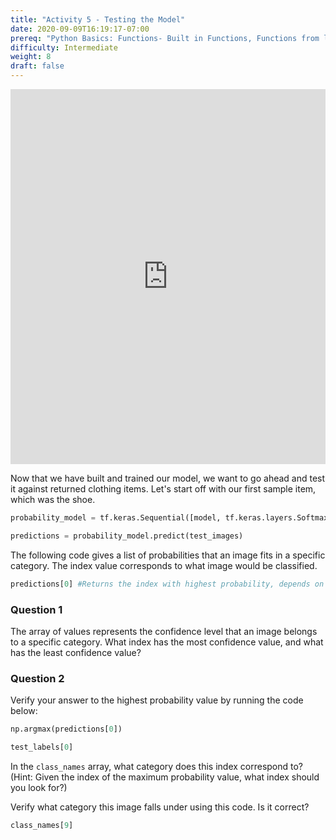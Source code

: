 ```yaml
---
title: "Activity 5 - Testing the Model"
date: 2020-09-09T16:19:17-07:00
prereq: "Python Basics: Functions- Built in Functions, Functions from libraries; Data Types- Strings, Numbers, Reading from Console; Data Structures- Lists"
difficulty: Intermediate
weight: 8
draft: false
---
```


<iframe width="100%" height="600px" src="https://www.youtube.com/embed/3FELV6BYtIo" frameborder="0" allow="accelerometer; autoplay; encrypted-media; gyroscope; picture-in-picture" allowfullscreen></iframe>

Now that we have built and trained our model, we want to go ahead and test it against returned clothing items. 
Let's start off with our first sample item, which was the shoe.
```python
probability_model = tf.keras.Sequential([model, tf.keras.layers.Softmax()])
```

```python
predictions = probability_model.predict(test_images)
```

The following code gives a list of probabilities that an image fits in a specific category. The index value corresponds to what image would be classified.
```python
predictions[0] #Returns the index with highest probability, depends on the index value.
```

### Question 1
The array of values represents the confidence level that an image belongs to a specific category. What index has the most confidence value, and what has the least confidence value?

### Question 2
Verify your answer to the highest probability value by running the code below:

```python
np.argmax(predictions[0])
```

```python
test_labels[0]
```

In the `class_names` array, what category does this index correspond to? (Hint: Given the index of the maximum probability value, what index should you look for?)

Verify what category this image falls under using this code. Is it correct?

```python
class_names[9]
```